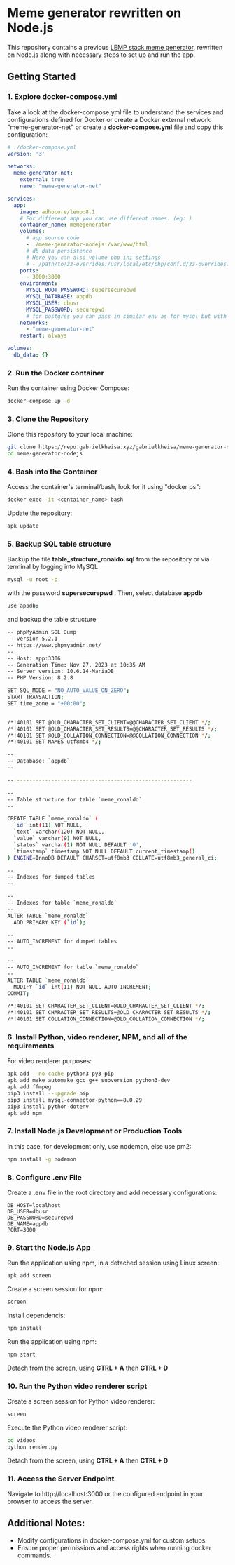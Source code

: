 # Meme generator rewritten on Node.js

This repository contains a previous <a href="https://github.com/gabrielkheisa/meme-generator">LEMP stack meme generator</a>, rewritten on Node.js along with necessary steps to set up and run the app.

## Getting Started

### 1. Explore docker-compose.yml
Take a look at the docker-compose.yml file to understand the services and configurations defined for Docker or create a Docker external network "meme-generator-net" or create a <b>docker-compose.yml</b> file and copy this configuration:

```yml
# ./docker-compose.yml
version: '3'

networks:
  meme-generator-net:
    external: true
    name: "meme-generator-net"

services:
  app:
    image: adhocore/lemp:8.1
    # For different app you can use different names. (eg: )
    container_name: memegenerator
    volumes:
      # app source code
      - ./meme-generator-nodejs:/var/www/html
      # db data persistence
      # Here you can also volume php ini settings
      # - /path/to/zz-overrides:/usr/local/etc/php/conf.d/zz-overrides.ini
    ports:
      - 3000:3000
    environment:
      MYSQL_ROOT_PASSWORD: supersecurepwd
      MYSQL_DATABASE: appdb
      MYSQL_USER: dbusr
      MYSQL_PASSWORD: securepwd
      # for postgres you can pass in similar env as for mysql but with PGSQL_ prefix
    networks:
      - "meme-generator-net"
    restart: always

volumes:
  db_data: {}
```
### 2. Run the Docker container
Run the container using Docker Compose:
```bash
docker-compose up -d
```

### 3. Clone the Repository
Clone this repository to your local machine:

```bash
git clone https://repo.gabrielkheisa.xyz/gabrielkheisa/meme-generator-nodejs.git
cd meme-generator-nodejs
```

### 4. Bash into the Container
Access the container's terminal/bash, look for it using "docker ps":
```bash
docker exec -it <container_name> bash
```
Update the repository:
```bash
apk update
```

### 5. Backup SQL table structure
Backup the file <b>table_structure_ronaldo.sql</b> from the repository or via terminal by logging into MySQL
```bash
mysql -u root -p
```
with the password <b>supersecurepwd</b> . Then, select database <b>appdb</b>
```bash
use appdb;
```
and backup the table structure
```bash
-- phpMyAdmin SQL Dump
-- version 5.2.1
-- https://www.phpmyadmin.net/
--
-- Host: app:3306
-- Generation Time: Nov 27, 2023 at 10:35 AM
-- Server version: 10.6.14-MariaDB
-- PHP Version: 8.2.8

SET SQL_MODE = "NO_AUTO_VALUE_ON_ZERO";
START TRANSACTION;
SET time_zone = "+00:00";


/*!40101 SET @OLD_CHARACTER_SET_CLIENT=@@CHARACTER_SET_CLIENT */;
/*!40101 SET @OLD_CHARACTER_SET_RESULTS=@@CHARACTER_SET_RESULTS */;
/*!40101 SET @OLD_COLLATION_CONNECTION=@@COLLATION_CONNECTION */;
/*!40101 SET NAMES utf8mb4 */;

--
-- Database: `appdb`
--

-- --------------------------------------------------------

--
-- Table structure for table `meme_ronaldo`
--

CREATE TABLE `meme_ronaldo` (
  `id` int(11) NOT NULL,
  `text` varchar(120) NOT NULL,
  `value` varchar(9) NOT NULL,
  `status` varchar(1) NOT NULL DEFAULT '0',
  `timestamp` timestamp NOT NULL DEFAULT current_timestamp()
) ENGINE=InnoDB DEFAULT CHARSET=utf8mb3 COLLATE=utf8mb3_general_ci;

--
-- Indexes for dumped tables
--

--
-- Indexes for table `meme_ronaldo`
--
ALTER TABLE `meme_ronaldo`
  ADD PRIMARY KEY (`id`);

--
-- AUTO_INCREMENT for dumped tables
--

--
-- AUTO_INCREMENT for table `meme_ronaldo`
--
ALTER TABLE `meme_ronaldo`
  MODIFY `id` int(11) NOT NULL AUTO_INCREMENT;
COMMIT;

/*!40101 SET CHARACTER_SET_CLIENT=@OLD_CHARACTER_SET_CLIENT */;
/*!40101 SET CHARACTER_SET_RESULTS=@OLD_CHARACTER_SET_RESULTS */;
/*!40101 SET COLLATION_CONNECTION=@OLD_COLLATION_CONNECTION */;
```
### 6. Install Python, video renderer, NPM, and all of the requirements
For video renderer purposes:
```bash
apk add --no-cache python3 py3-pip
apk add make automake gcc g++ subversion python3-dev
apk add ffmpeg
pip3 install --upgrade pip
pip3 install mysql-connector-python==8.0.29
pip3 install python-dotenv
apk add npm
```
### 7.  Install Node.js Development or Production Tools
In this case, for development only, use nodemon, else use pm2:
```bash
npm install -g nodemon
```
### 8.  Configure .env File
Create a .env file in the root directory and add necessary configurations:
```
DB_HOST=localhost
DB_USER=dbusr
DB_PASSWORD=securepwd
DB_NAME=appdb
PORT=3000
```
### 9.  Start the Node.js App
Run the application using npm, in a detached session using Linux screen:
```bash
apk add screen
```
Create a screen session for npm:
```bash
screen
```
Install dependencis:
```bash
npm install
```
Run the application using npm:
```bash
npm start
```
Detach from the screen, using <b>CTRL + A</b> then <b>CTRL + D</b>
### 10.  Run the Python video renderer script
Create a screen session for Python video renderer:
```bash
screen
```
Execute the Python video renderer script:
```bash
cd videos
python render.py
```
Detach from the screen, using <b>CTRL + A</b> then <b>CTRL + D</b>
###  11. Access the Server Endpoint
Navigate to http://localhost:3000 or the configured endpoint in your browser to access the server.

## Additional Notes:
- Modify configurations in docker-compose.yml for custom setups.
- Ensure proper permissions and access rights when running docker commands.

